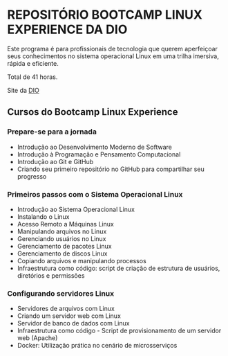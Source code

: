 # REPOSITÓRIO BOOTCAMP LINUX EXPERIENCE DA DIO

Este programa é para profissionais de tecnologia que querem aperfeiçoar seus conhecimentos no sistema operacional Linux em uma trilha imersiva, rápida e eficiente.

Total de 41 horas.

Site da [DIO](https://www.dio.me/)

## Cursos do Bootcamp Linux Experience


### Prepare-se para a jornada

 - Introdução ao Desenvolvimento Moderno de Software
 - Introdução à Programação e Pensamento Computacional
 - Introdução ao Git e GitHub
 - Criando seu primeiro repositório no GitHub para compartilhar seu progresso


### Primeiros passos com o Sistema Operacional Linux

 - Introdução ao Sistema Operacional Linux
 - Instalando o Linux
 - Acesso Remoto a Máquinas Linux
 - Manipulando arquivos no Linux
 - Gerenciando usuários no Linux
 - Gerenciamento de pacotes Linux
 - Gerenciamento de discos Linux
 - Copiando arquivos e manipulando processos
 - Infraestrutura como código: script de criação de estrutura de usuários, diretórios e permissões


### Configurando servidores Linux

 - Servidores de arquivos com Linux
 - Criando um servidor web com Linux
 - Servidor de banco de dados com Linux
 - Infraestrutura como código - Script de provisionamento de um servidor web (Apache)
 - Docker: Utilização prática no cenário de microsserviços
